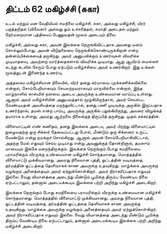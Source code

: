 # திட்டம் 62 மகிழ்ச்சி (சுகா)

உடல் மற்றும் மன வேதியியல் சமநிலை மகிழ்ச்சி. சுகா, அல்லது மகிழ்ச்சி, வீரர் பகுத்தறிதல் (விவேகா) அல்லது ஓம் உச்சரித்தல், சமாதி அடைதல் மற்றும் நேர்மறையான புத்தியைப் பேணுவதன் மூலம் அடையும் நிலை.

மகிழ்ச்சி, அல்லது சுகா, அவன் இலக்கை நெருங்கிவிட்டதாக அவனது மனம் சொல்லும்போது, அவன் விடுதலையை நெருங்கிக்கொண்டிருக்கிறான் என்ற தன்னம்பிக்கையைத் தருகிறது. அவர் அனுபவிக்கும் உணர்வுகள் விவரிக்க முடியாதவை, அவற்றை வார்த்தைகளால் விவரிக்க முடியாது. ஆறு ஆயிரம் மைல்கள் கடந்து கடலில் சேரும் போது ஏற்படும் மகிழ்ச்சியை அவர் உணர்கிறார். இது உங்கள் மூலத்துடன் இணைந்த உணர்வு.

அத்தகைய மகிழ்ச்சியான நிலையில், வீரர் தனது கர்மாவை புறக்கணிக்கவில்லை என்றால், சோம்பேறியாகவும் செயலற்றவராகவும் மாறவில்லை என்றால், இந்த வாழ்நாளில் காஸ்மிக் நனவை அடைய அவருக்கு உண்மையான வாய்ப்பு உள்ளது. ஆனால் அவர் மகிழ்ச்சியின் அனுபவத்தால் மூழ்கியிருந்தால், அவர் செயல்பட வேண்டியதன் அவசியத்தை மறந்துவிட்டால், தனது பணி முடிவுக்கு அருகில் இருப்பதாக உணர்ந்தால், தமஸ் என்ற பாம்பு, அவருக்கு அருகில் பதுங்கியிருந்து, அவரை விழுங்கத் தயாராக உள்ளது, அவரது ஆற்றலை நிலைக்குத் திருப்பித் தருகிறது. முதல் சக்கரத்தின்.

விளையாட்டின் எண் கணிதம், தனது இலக்கை அடைய, அவர் பிறந்து விளையாட்டில் நுழைவதற்கு ஒரு சிக்ஸர் தேவைப்பட்டது போல், மீண்டும் ஒரு சிக்ஸரை உருட்ட வேண்டும் என்று நமக்குச் சொல்கிறது. ஆனால் அவன் சோம்பேறியாகிவிட்டால், அதற்கு மேல் எதுவும் செய்ய முடியாது என்று அவனுக்குத் தோன்றினால், தமஸும் மாயையும் இங்கே மறைந்திருக்கும். இலக்கை நெருங்கும் போது சமநிலையை பராமரிக்கும் வீரருக்கு உண்மையான மகிழ்ச்சி சொந்தமானது. மொத்தத்தில் விளையாட்டு முக்கியமானது. அவரது நிலையான புத்தி, ஓட்டத்தின் வடிவத்தை, தர்மத்தின் ஓட்டத்தை தெளிவாகக் காண அவருக்கு உதவுகிறது. வாழ்க்கை அவருக்கு வழங்கும் அனைத்தையும் அவர் ஏற்றுக்கொள்கிறார். அவர் நிராகரிப்பதாக எதுவும் இல்லை. 8வது விமானத்தை அடைந்து மீண்டும் பூமிக்கு திரும்ப வேண்டிய நிலை ஏற்பட்டாலும், தன்னால் அடையக்கூடிய இலக்கை பற்றி அறிந்து மகிழ்ச்சி அடைகிறார்.

இலக்கை நெருங்கும் போது சமநிலையை பராமரிக்கும் வீரருக்கு உண்மையான மகிழ்ச்சி சொந்தமானது. மொத்தத்தில் விளையாட்டு முக்கியமானது. அவரது நிலையான புத்தி, ஓட்டத்தின் வடிவத்தை, தர்மத்தின் ஓட்டத்தை தெளிவாகக் காண அவருக்கு உதவுகிறது. வாழ்க்கை அவருக்கு வழங்கும் அனைத்தையும் அவர் ஏற்றுக்கொள்கிறார். அவர் நிராகரிப்பதாக எதுவும் இல்லை. 8வது விமானத்தை அடைந்து மீண்டும் பூமிக்கு திரும்ப வேண்டிய நிலை ஏற்பட்டாலும், தன்னால் அடையக்கூடிய இலக்கை பற்றி அறிந்து மகிழ்ச்சி அடைகிறார்.
